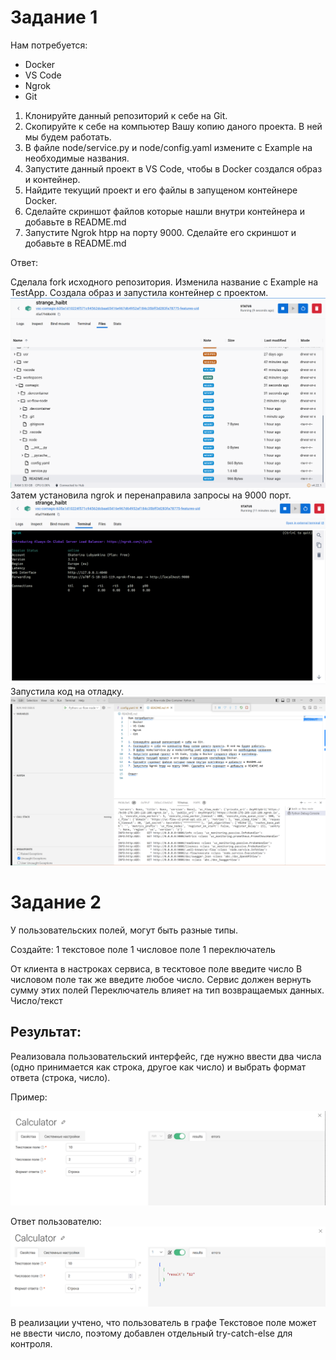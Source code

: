 # Задание 1
Нам потребуется:
 - Docker
 - VS Code
 - Ngrok
 - Git

1. Клонируйте данный репозиторий к себе на Git.
2. Скопируйте к себе на компьютер Вашу копию даного проекта. В ней мы будем работать.
3. В файле node/service.py и node/config.yaml измените с Example на необходимые названия.
4. Запустите данный проект в VS Code, чтобы в Docker создался образ и контейнер.
5. Найдите текущий проект и его файлы в запущеном контейнере Docker.
6. Сделайте скриншот файлов которые нашли внутри контейнера и добавьте в README.md
7. Запустите Ngrok htpp на порту 9000. Сделайте его скриншот и добавьте в README.md

Ответ:

Сделала fork исходного репозитория. Изменила название с Example на TestApp.
Создала образ и запустила контейнер с проектом.
![](Docker.PNG)
Затем установила ngrok и перенаправила запросы на 9000 порт.
![](ngrok_with_auth.PNG)
Запустила код на отладку.
![](debug.PNG)

# Задание 2
У пользовательских полей, могут быть разные типы.

Создайте:
 1 текстовое поле
 1 числовое поле
 1 переключатель
 
 
От клиента в настроках сервиса, в тесктовое поле введите число
В числовом поле так же введите любое число.
Сервис должен вернуть сумму этих полей
Переключатель влияет на тип возвращаемых данных. Число/текст

## Результат:

Реализовала пользовательский интерфейс, где нужно ввести два числа (одно принимается как строка, другое как число) и выбрать формат ответа (строка, число).

Пример:

![](User-inteface.PNG)

Ответ пользователю:
![](result.PNG)

В реализации учтено, что пользователь в графе Текстовое поле может не ввести число, поэтому добавлен отдельный try-catch-else для контроля. 